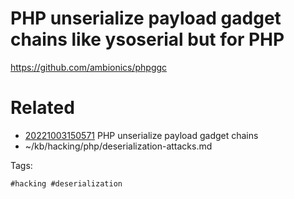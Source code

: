 # PHP unserialize payload gadget chains like ysoserial but for PHP
https://github.com/ambionics/phpggc

# Related

- [20221003150571](/zet/20221003150571/README.md) PHP unserialize payload gadget chains
- ~/kb/hacking/php/deserialization-attacks.md

Tags:

    #hacking #deserialization 
